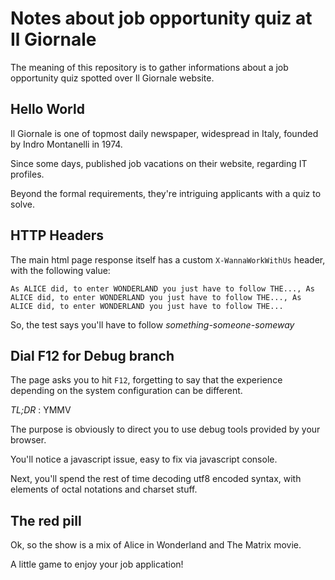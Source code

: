 Notes about job opportunity quiz at Il Giornale
=========
The meaning of this repository is to gather informations about a job opportunity quiz spotted over Il Giornale website.

## Hello World
Il Giornale is one of topmost daily newspaper, widespread in Italy, founded by Indro Montanelli in 1974.

Since some days, published job vacations on their website, regarding IT profiles.

Beyond the formal requirements, they're intriguing applicants with a quiz to solve.

## HTTP Headers
The main html page response itself has a custom `X-WannaWorkWithUs` header, with the following value:
```
As ALICE did, to enter WONDERLAND you just have to follow THE..., As ALICE did, to enter WONDERLAND you just have to follow THE..., As ALICE did, to enter WONDERLAND you just have to follow THE...
```

So, the test says you'll have to follow _something-someone-someway_

## Dial F12 for Debug branch
The page asks you to hit `F12`, forgetting to say that the experience depending on the system configuration can be different.

*TL;DR* : YMMV

The purpose is obviously to direct you to use debug tools provided by your browser.

You'll notice a javascript issue, easy to fix via javascript console.

Next, you'll spend the rest of time decoding utf8 encoded syntax, with elements of octal notations and charset stuff.

## The red pill
Ok, so the show is a mix of Alice in Wonderland and The Matrix movie.

A little game to enjoy your job application!